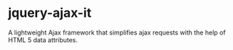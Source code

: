 jquery-ajax-it
==============

A lightweight Ajax framework that simplifies ajax requests with the help of HTML 5 data attributes.
